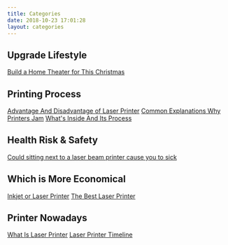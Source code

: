 ```yaml
---
title: Categories
date: 2018-10-23 17:01:28
layout: categories
---
```


## Upgrade Lifestyle
<a href="/build-a-home-theater-for-this-christmas.html">Build a Home Theater for This Christmas</a>

## Printing Process

<a href="/advantage-and-disadvantage-of-laser-printer.html">Advantage And Disadvantage of Laser Printer</a>
<a href="/common-explanations-why-printers-jam.html">Common Explanations Why Printers Jam</a>
<a href="/what's-inside-and-its-process.html">What's Inside And Its Process</a>

## Health Risk & Safety

<a href="/could-sitting-next-to-a-laser-beam-printer-cause-you-to-sick.html">Could sitting next to a laser beam printer cause you to sick</a>

## Which is More Economical

<a href="/inkjet-or-laser-printer.html">Inkjet or Laser Printer</a>
<a href="/the-best-laser-printer.html">The Best Laser Printer</a>

## Printer Nowadays

<a href="/what-is-laser-printer.html">What Is Laser Printer</a>
<a href="/laser-printer-timeline.html">Laser Printer Timeline</a>
